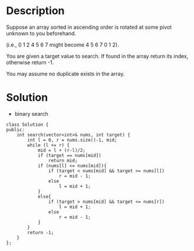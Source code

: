 # Description

Suppose an array sorted in ascending order is rotated at some pivot unknown to you beforehand.

(i.e., 0 1 2 4 5 6 7 might become 4 5 6 7 0 1 2).

You are given a target value to search. If found in the array return its index, otherwise return -1.

You may assume no duplicate exists in the array.

# Solution
- binary search
```
class Solution {
public:
    int search(vector<int>& nums, int target) {
        int l = 0, r = nums.size()-1, mid;
        while (l <= r) {
            mid = l + (r-l)/2;
            if (target == nums[mid])
                return mid;
            if (nums[l] <= nums[mid]){
                if (target < nums[mid] && target >= nums[l])
                    r = mid - 1;
                else
                    l = mid + 1;
            }
            else{
                if (target > nums[mid] && target <= nums[r])
                    l = mid + 1;
                else
                    r = mid - 1;
            }
        }
        return -1;
    }
};
```
